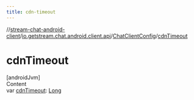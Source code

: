 ```yaml
---
title: cdn-timeout
---
```

//[stream-chat-android-client](../../../index.md)/[io.getstream.chat.android.client.api](../index.md)/[ChatClientConfig](index.md)/[cdnTimeout](cdnTimeout.md)



# cdnTimeout  
[androidJvm]  
Content  
var [cdnTimeout](cdnTimeout.md): [Long](https://kotlinlang.org/api/latest/jvm/stdlib/kotlin/-long/index.html)  



